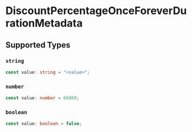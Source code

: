 # DiscountPercentageOnceForeverDurationMetadata


## Supported Types

### `string`

```typescript
const value: string = "<value>";
```

### `number`

```typescript
const value: number = 66860;
```

### `boolean`

```typescript
const value: boolean = false;
```

